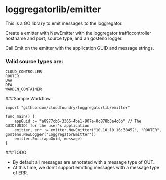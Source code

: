 loggregatorlib/emitter
==================

This is a GO library to emit messages to the loggregator.

Create a emitter with NewEmitter with the loggregator trafficcontroller hostname and port, source type, and an gosteno logger.

Call Emit on the emitter with the application GUID and message strings.

### Valid source types are:

 	CLOUD_CONTROLLER
 	ROUTER
 	UAA
 	DEA
 	WARDEN_CONTAINER

###Sample Workflow

    import "github.com/cloudfoundry/loggregatorlib/emitter"

    func main() {
        appGuid := "a8977cb6-3365-4be1-907e-0c878b3a4c6b" // The GUID(UUID) for the user's application
        emitter, err := emitter.NewEmitter("10.10.10.16:38452", "ROUTER", gosteno.NewLogger("LoggregatorEmitter"))
        emitter.Emit(appGuid, message)
    }

###TODO

* By default all messages are annotated with a message type of OUT.
* At this time, we don't support emitting messages with a message type of ERR.

